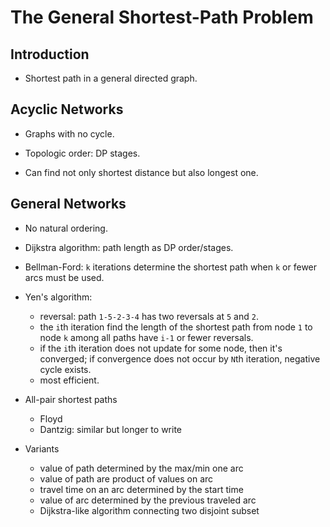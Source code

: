 The General Shortest-Path Problem
=================================

Introduction
------------

* Shortest path in a general directed graph.

Acyclic Networks
----------------

* Graphs with no cycle.

* Topologic order: DP stages.

* Can find not only shortest distance but also longest one.

General Networks
----------------

* No natural ordering.

* Dijkstra algorithm: path length as DP order/stages.

* Bellman-Ford: `k` iterations determine the shortest path when `k` or fewer arcs must be used.

* Yen's algorithm:
    - reversal: path `1-5-2-3-4` has two reversals at `5` and `2`.
    - the `i`th iteration find the length of the shortest path from node `1` to node `k` among all paths have `i-1` or fewer reversals.
    - if the `i`th iteration does not update for some node, then it's converged; if convergence does not occur by `N`th iteration, negative cycle exists.
    - most efficient.

* All-pair shortest paths
    - Floyd
    - Dantzig: similar but longer to write

* Variants
    - value of path determined by the max/min one arc
    - value of path are product of values on arc
    - travel time on an arc determined by the start time
    - value of arc determined by the previous traveled arc
    - Dijkstra-like algorithm connecting two disjoint subset

